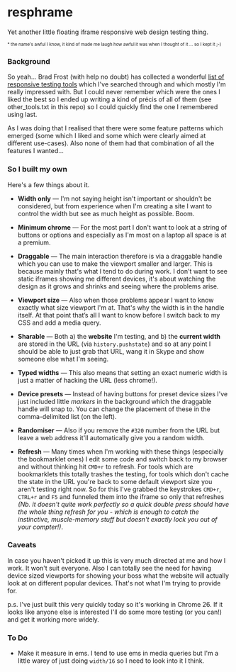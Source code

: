 resphrame
=========

Yet another little floating iframe responsive web design testing thing.

<small><small>* the name's awful I know, it kind of made me laugh how awful it was when I thought of it ... so I kept it ;-)</small></small>

### Background ###

So yeah... Brad Frost (with help no doubt) has collected a wonderful [list of responsive testing tools](http://bradfrost.github.io/this-is-responsive/resources.html#testing) which I've searched through and which mostly I'm really impressed with. But I could never remember which were the ones I liked the best so I ended up writing a kind of précis of all of them (see other_tools.txt in this repo) so I could quickly find the one I remembered using last. 

As I was doing that I realised that there were some feature patterns which emerged (some which I liked and some which were clearly aimed at different use-cases). Also none of them had that combination of all the features I wanted...

### So I built my own ###

Here's a few things about it.

* **Width only** &mdash; I'm not saying height isn't important or shouldn't be considered, but from experience when I'm creating a site I want to control the width but see as much height as possible. Boom.

* **Minimum chrome** &mdash; For the most part I don't want to look at a string of buttons or options and especially as I'm most on a laptop all space is at a premium.

* **Draggable** &mdash; The main interaction therefore is via a draggable handle which you can use to make the viewport smaller and larger. This is because mainly that's what I tend to do during work. I don't want to see static iframes showing me different devices, it's about watching the design as it grows and shrinks and seeing where the problems arise.

* **Viewport size** &mdash; Also when those problems appear I want to know exactly what size viewport I'm at. That's why the width is in the handle itself. At that point that’s all I want to know before I switch back to my CSS and add a media query.

* **Sharable** &mdash; Both a) the **website** I'm testing, and b) the **current width** are stored in the URL (via `history.pushstate`) and so at any point I should be able to just grab that URL, wang it in Skype and show someone else what I'm seeing.

* **Typed widths** &mdash; This also means that setting an exact numeric width is just a matter of hacking the URL (less chrome!).

* **Device presets** &mdash; Instead of having buttons for preset device sizes I've just included little _markers_ in the background which the draggable handle will snap to. You can change the placement of these in the comma-delimited list (on the left).

* **Randomiser** &mdash; Also if you remove the `#320` number from the URL but leave a web address it'll automatically give you a random width.

* **Refresh** &mdash; Many times when I'm working with these things (especially the bookmarklet ones) I edit some code and switch back to my browser and without thinking hit `CMD+r` to refresh. For tools which are bookmarklets this totally trashes the testing, for tools which don't cache the state in the URL you're back to some default viewport size you aren't testing right now. So for this I've grabbed the keystrokes `CMD+r`, `CTRL+r` and `F5` and funneled them into the iframe so only that refreshes _(Nb. it doesn't quite work perfectly so a quick double press should have the whole thing refresh for you - which is enough to catch the instinctive, muscle-memory stuff but doesn't exactly lock you out of your compter!)_.

### Caveats ###

In case you haven't picked it up this is very much directed at me and how I work. It won't suit everyone. Also I can totally see the need for having device sized viewports for showing your boss what the website will actually look at on different popular devices. That's not what I'm trying to provide for.

p.s. I've just built this very quickly today so it's working in Chrome 26. If it looks like anyone else is interested I'll do some more testing (or you can!) and get it working more widely.

### To Do ###

* Make it measure in ems. I tend to use ems in media queries but I'm a little warey of just doing `width/16` so I need to look into it I think.